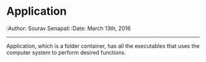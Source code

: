 Application
=========================
:Author: Sourav Senapati
:Date:   March 13th, 2016


-----------------
Application, which is a folder container, has all the
executables that uses the computer system to perform
desired functions.
